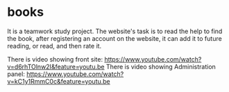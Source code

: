 # books
It is a teamwork study project. The website's task is to read the help to find the book, after registering an account on the website, it can add it to future reading, or read, and then rate it.

There is video showing front site:
https://www.youtube.com/watch?v=d6rhTOlnw2I&feature=youtu.be
There is video showing Administration panel:
https://www.youtube.com/watch?v=kC1y1RmmC0c&feature=youtu.be
